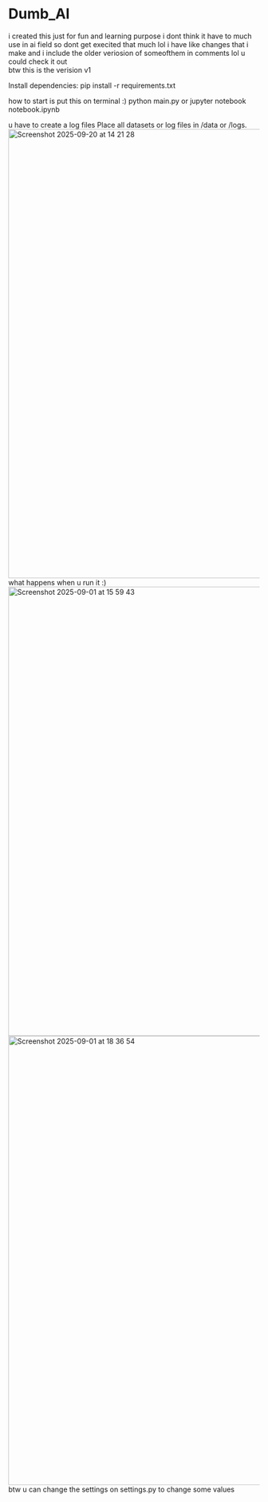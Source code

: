 # Dumb_AI 
i created this just for fun and learning purpose i dont think it have to much use in ai field so dont get execited that much lol i have like changes that i make and i include the older veriosion of someofthem in comments lol u could check it out  
btw this is the verision v1



Install dependencies:
pip install -r requirements.txt


how to start is put this on terminal :)
python main.py
or
jupyter notebook notebook.ipynb

u have to create a log files 
Place all datasets or log files in /data or /logs.
<img width="1440" height="900" alt="Screenshot 2025-09-20 at 14 21 28" src="https://github.com/user-attachments/assets/4047924e-7d0a-44d2-bce7-55592339e54d" />
what happens when u run it :) 
<img width="1440" height="900" alt="Screenshot 2025-09-01 at 15 59 43" src="https://github.com/user-attachments/assets/bc7ada69-9bc0-47ec-a46a-0ee23a317837" />
<img width="1440" height="900" alt="Screenshot 2025-09-01 at 18 36 54" src="https://github.com/user-attachments/assets/d10a21e4-d14f-4f78-a245-fb31db23da4e" />
btw u can change the settings on settings.py to change some values 
